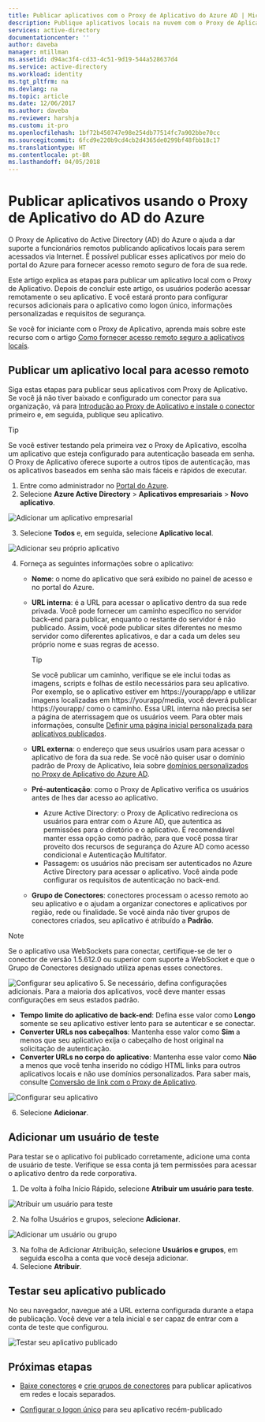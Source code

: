 ```yaml
---
title: Publicar aplicativos com o Proxy de Aplicativo do Azure AD | Microsoft Docs
description: Publique aplicativos locais na nuvem com o Proxy de Aplicativo do Azure AD no Portal do Azure.
services: active-directory
documentationcenter: ''
author: daveba
manager: mtillman
ms.assetid: d94ac3f4-cd33-4c51-9d19-544a528637d4
ms.service: active-directory
ms.workload: identity
ms.tgt_pltfrm: na
ms.devlang: na
ms.topic: article
ms.date: 12/06/2017
ms.author: daveba
ms.reviewer: harshja
ms.custom: it-pro
ms.openlocfilehash: 1bf72b450747e98e254db77514fc7a902bbe70cc
ms.sourcegitcommit: 6fcd9e220b9cd4cb2d4365de0299bf48fbb18c17
ms.translationtype: HT
ms.contentlocale: pt-BR
ms.lasthandoff: 04/05/2018
---
```

# <a name="publish-applications-using-azure-ad-application-proxy"></a>Publicar aplicativos usando o Proxy de Aplicativo do AD do Azure

O Proxy de Aplicativo do Active Directory (AD) do Azure o ajuda a dar suporte a funcionários remotos publicando aplicativos locais para serem acessados via Internet. É possível publicar esses aplicativos por meio do portal do Azure para fornecer acesso remoto seguro de fora de sua rede.

Este artigo explica as etapas para publicar um aplicativo local com o Proxy de Aplicativo. Depois de concluir este artigo, os usuários poderão acessar remotamente o seu aplicativo. E você estará pronto para configurar recursos adicionais para o aplicativo como logon único, informações personalizadas e requisitos de segurança.

Se você for iniciante com o Proxy de Aplicativo, aprenda mais sobre este recurso com o artigo [Como fornecer acesso remoto seguro a aplicativos locais](active-directory-application-proxy-get-started.md).


## <a name="publish-an-on-premises-app-for-remote-access"></a>Publicar um aplicativo local para acesso remoto

Siga estas etapas para publicar seus aplicativos com Proxy de Aplicativo. Se você já não tiver baixado e configurado um conector para sua organização, vá para [Introdução ao Proxy de Aplicativo e instale o conector](active-directory-application-proxy-enable.md) primeiro e, em seguida, publique seu aplicativo.

> [!TIP]
> Se você estiver testando pela primeira vez o Proxy de Aplicativo, escolha um aplicativo que esteja configurado para autenticação baseada em senha. O Proxy de Aplicativo oferece suporte a outros tipos de autenticação, mas os aplicativos baseados em senha são mais fáceis e rápidos de executar. 

1. Entre como administrador no [Portal do Azure](https://portal.azure.com/).
2. Selecione **Azure Active Directory** > **Aplicativos empresariais** > **Novo aplicativo**.

  ![Adicionar um aplicativo empresarial](./media/application-proxy-publish-azure-portal/add-app.png)

3. Selecione **Todos** e, em seguida, selecione **Aplicativo local**.  

  ![Adicionar seu próprio aplicativo](./media/application-proxy-publish-azure-portal/add-your-own.png)

4. Forneça as seguintes informações sobre o aplicativo:

   - **Nome**: o nome do aplicativo que será exibido no painel de acesso e no portal do Azure. 

   - **URL interna**: é a URL para acessar o aplicativo dentro da sua rede privada. Você pode fornecer um caminho específico no servidor back-end para publicar, enquanto o restante do servidor é não publicado. Assim, você pode publicar sites diferentes no mesmo servidor como diferentes aplicativos, e dar a cada um deles seu próprio nome e suas regras de acesso.

     > [!TIP]
     > Se você publicar um caminho, verifique se ele inclui todas as imagens, scripts e folhas de estilo necessários para seu aplicativo. Por exemplo, se o aplicativo estiver em https://yourapp/app e utilizar imagens localizadas em https://yourapp/media, você deverá publicar https://yourapp/ como o caminho. Essa URL interna não precisa ser a página de aterrissagem que os usuários veem. Para obter mais informações, consulte [Definir uma página inicial personalizada para aplicativos publicados](application-proxy-office365-app-launcher.md).

   - **URL externa**: o endereço que seus usuários usam para acessar o aplicativo de fora da sua rede. Se você não quiser usar o domínio padrão de Proxy de Aplicativo, leia sobre [domínios personalizados no Proxy de Aplicativo do Azure AD](active-directory-application-proxy-custom-domains.md).
   - **Pré-autenticação**: como o Proxy de Aplicativo verifica os usuários antes de lhes dar acesso ao aplicativo. 

     - Azure Active Directory: o Proxy de Aplicativo redireciona os usuários para entrar com o Azure AD, que autentica as permissões para o diretório e o aplicativo. É recomendável manter essa opção como padrão, para que você possa tirar proveito dos recursos de segurança do Azure AD como acesso condicional e Autenticação Multifator.
     - Passagem: os usuários não precisam ser autenticados no Azure Active Directory para acessar o aplicativo. Você ainda pode configurar os requisitos de autenticação no back-end.
   - **Grupo de Conectores**: conectores processam o acesso remoto ao seu aplicativo e o ajudam a organizar conectores e aplicativos por região, rede ou finalidade. Se você ainda não tiver grupos de conectores criados, seu aplicativo é atribuído a **Padrão**.

>[!NOTE]
>Se o aplicativo usa WebSockets para conectar, certifique-se de ter o conector de versão 1.5.612.0 ou superior com suporte a WebSocket e que o Grupo de Conectores designado utiliza apenas esses conectores.

   ![Configurar seu aplicativo](./media/application-proxy-publish-azure-portal/configure-app.png)
5. Se necessário, defina configurações adicionais. Para a maioria dos aplicativos, você deve manter essas configurações em seus estados padrão. 
   - **Tempo limite do aplicativo de back-end**: Defina esse valor como **Longo** somente se seu aplicativo estiver lento para se autenticar e se conectar. 
   - **Converter URLs nos cabeçalhos**: Mantenha esse valor como **Sim** a menos que seu aplicativo exija o cabeçalho de host original na solicitação de autenticação.
   - **Converter URLs no corpo do aplicativo**: Mantenha esse valor como **Não** a menos que você tenha inserido no código HTML links para outros aplicativos locais e não use domínios personalizados. Para saber mais, consulte [Conversão de link com o Proxy de Aplicativo](application-proxy-link-translation.md).
   
   ![Configurar seu aplicativo](./media/application-proxy-publish-azure-portal/additional-settings.png)

6. Selecione **Adicionar**.


## <a name="add-a-test-user"></a>Adicionar um usuário de teste 

Para testar se o aplicativo foi publicado corretamente, adicione uma conta de usuário de teste. Verifique se essa conta já tem permissões para acessar o aplicativo dentro da rede corporativa.

1. De volta à folha Início Rápido, selecione **Atribuir um usuário para teste**.

  ![Atribuir um usuário para teste](./media/application-proxy-publish-azure-portal/assign-user.png)

2. Na folha Usuários e grupos, selecione **Adicionar**.

  ![Adicionar um usuário ou grupo](./media/application-proxy-publish-azure-portal/add-user.png)

3. Na folha de Adicionar Atribuição, selecione **Usuários e grupos**, em seguida escolha a conta que você deseja adicionar. 
4. Selecione **Atribuir**.

## <a name="test-your-published-app"></a>Testar seu aplicativo publicado

No seu navegador, navegue até a URL externa configurada durante a etapa de publicação. Você deve ver a tela inicial e ser capaz de entrar com a conta de teste que configurou.

![Testar seu aplicativo publicado](./media/application-proxy-publish-azure-portal/test-app.png)


## <a name="next-steps"></a>Próximas etapas
- [Baixe conectores](active-directory-application-proxy-enable.md) e [crie grupos de conectores](active-directory-application-proxy-connectors-azure-portal.md) para publicar aplicativos em redes e locais separados.

- [Configurar o logon único](application-proxy-sso-azure-portal.md) para seu aplicativo recém-publicado
